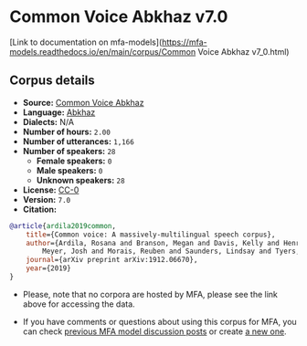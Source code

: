 
# Common Voice Abkhaz v7.0

[Link to documentation on mfa-models](https://mfa-models.readthedocs.io/en/main/corpus/Common Voice Abkhaz v7_0.html)

## Corpus details

- **Source:** [Common Voice Abkhaz](https://voice.mozilla.org/en/datasets)
- **Language:** [Abkhaz](https://en.wikipedia.org/wiki/Abkhaz_language)
- **Dialects:** N/A
- **Number of hours:** `2.00`
- **Number of utterances:** `1,166`
- **Number of speakers:** `28`
  - **Female speakers:** `0`
  - **Male speakers:** `0`
  - **Unknown speakers:** `28`
- **License:** [CC-0](https://creativecommons.org/publicdomain/zero/1.0/)
- **Version:** `7.0`
- **Citation:**
```bibtex
@article{ardila2019common,
	title={Common voice: A massively-multilingual speech corpus},
	author={Ardila, Rosana and Branson, Megan and Davis, Kelly and Henretty, Michael and Kohler, Michael and
		Meyer, Josh and Morais, Reuben and Saunders, Lindsay and Tyers, Francis M and Weber, Gregor},
	journal={arXiv preprint arXiv:1912.06670},
	year={2019}
}

```

- Please, note that no corpora are hosted by MFA, please see the link above for accessing the data.

- If you have comments or questions about using this corpus for MFA, you can check [previous MFA model discussion posts](https://github.com/MontrealCorpusTools/mfa-models/discussions?discussions_q=Common+Voice+Abkhaz+v7.0) or create [a new one](https://github.com/MontrealCorpusTools/mfa-models/discussions/new).
